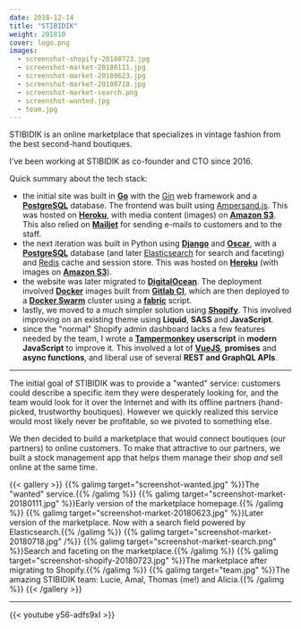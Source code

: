 ```yaml
---
date: 2018-12-14
title: "STIBIDIK"
weight: 201810
cover: logo.png
images:
  - screenshot-shopify-20180723.jpg
  - screenshot-market-20180111.jpg
  - screenshot-market-20180623.jpg
  - screenshot-market-20180718.jpg
  - screenshot-market-search.png
  - screenshot-wanted.jpg
  - team.jpg
---
```


STIBIDIK is an online marketplace that specializes in vintage fashion from the best second-hand boutiques.

I've been working at STIBIDIK as co-founder and CTO since 2016.

<!--more-->

Quick summary about the tech stack:

- the initial site was built in **[Go][]** with the [Gin][] web framework and a **[PostgreSQL][]** database. The
  frontend was built using [Ampersand.js][]. This was hosted on **[Heroku][]**, with media content (images) on **[Amazon
  S3][]**. This also relied on **[Mailjet][]** for sending e-mails to customers and to the staff.
- the next iteration was built in Python using **[Django][]** and **[Oscar][]**, with a **[PostgreSQL][]** database (and
  later [Elasticsearch][] for search and faceting) and [Redis][] cache and session store. This was hosted on
  **[Heroku][]** (with images on **[Amazon S3][]**).
- the website was later migrated to **[DigitalOcean][]**. The deployment involved **[Docker][]** images built from
  **[Gitlab CI][]**, which are then deployed to a **[Docker Swarm][]** cluster using a **[fabric][]** script.
- lastly, we moved to a *much* simpler solution using **[Shopify][]**. This involved improving on an existing theme
  using **Liquid**, **SASS** and **JavaScript**.
- since the "normal" Shopify admin dashboard lacks a few features needed by the team, I wrote a **[Tampermonkey][]
  userscript** in **modern JavaScript** to improve it. This involved a lot of **[VueJS][]**, **promises** and **async
  functions**, and liberal use of several **REST and GraphQL APIs**.

---

The initial goal of STIBIDIK was to provide a "wanted" service: customers could describe a specific item they were
desperately looking for, and the team would look for it over the Internet and with its offline partners (hand-picked,
trustworthy boutiques). However we quickly realized this service would most likely never be profitable, so we pivoted to
something else.

We then decided to build a marketplace that would connect boutiques (our partners) to online customers. To make that
attractive to our partners, we built a stock management app that helps them manage their shop *and* sell online at the
same time.

{{< gallery >}}
  {{% galimg target="screenshot-wanted.jpg" %}}The "wanted" service.{{% /galimg %}}
  {{% galimg target="screenshot-market-20180111.jpg" %}}Early version of the marketplace homepage.{{% /galimg %}}
  {{% galimg target="screenshot-market-20180623.jpg" %}}Later version of the marketplace. Now with a search field powered by Elasticsearch.{{% /galimg %}}
  {{% galimg target="screenshot-market-20180718.jpg" /%}}
  {{% galimg target="screenshot-market-search.png" %}}Search and faceting on the marketplace.{{% /galimg %}}
  {{% galimg target="screenshot-shopify-20180723.jpg" %}}The marketplace after migrating to Shopify.{{% /galimg %}}
  {{% galimg target="team.jpg" %}}The amazing STIBIDIK team: Lucie, Amal, Thomas (me!) and Alicia.{{% /galimg %}}
{{< /gallery >}}


---
{{< youtube y56-adfs9xI >}}

[Amazon S3]: https://aws.amazon.com/fr/s3/
[Ampersand.js]: https://ampersandjs.com/
[DigitalOcean]: https://www.digitalocean.com/
[Django]: https://www.djangoproject.com/
[Docker Swarm]: https://dockerswarm.rocks/
[Docker]: https://www.docker.com/
[Elasticsearch]: https://www.elastic.co/products/elasticsearch
[Gin]: https://gin-gonic.github.io/
[Gitlab CI]: https://about.gitlab.com/product/continuous-integration/
[Go]: https://golang.org/
[Heroku]: https://www.heroku.com/
[Mailjet]: https://www.mailjet.com/
[Oscar]: https://github.com/django-oscar/django-oscar
[PostgreSQL]: https://www.postgresql.org/
[Redis]: https://redis.io/
[Shopify]: https://www.shopify.com/
[Tampermonkey]: https://www.tampermonkey.net/
[VueJS]: https://vuejs.org/
[fabric]: https://www.fabfile.org/
